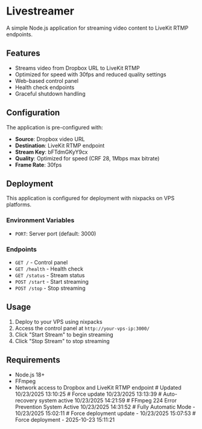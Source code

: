 # Livestreamer

A simple Node.js application for streaming video content to LiveKit RTMP endpoints.

## Features

- Streams video from Dropbox URL to LiveKit RTMP
- Optimized for speed with 30fps and reduced quality settings
- Web-based control panel
- Health check endpoints
- Graceful shutdown handling

## Configuration

The application is pre-configured with:
- **Source**: Dropbox video URL
- **Destination**: LiveKit RTMP endpoint
- **Stream Key**: bFTdmGKyY9cx
- **Quality**: Optimized for speed (CRF 28, 1Mbps max bitrate)
- **Frame Rate**: 30fps

## Deployment

This application is configured for deployment with nixpacks on VPS platforms.

### Environment Variables

- `PORT`: Server port (default: 3000)

### Endpoints

- `GET /` - Control panel
- `GET /health` - Health check
- `GET /status` - Stream status
- `POST /start` - Start streaming
- `POST /stop` - Stop streaming

## Usage

1. Deploy to your VPS using nixpacks
2. Access the control panel at `http://your-vps-ip:3000/`
3. Click "Start Stream" to begin streaming
4. Click "Stop Stream" to stop streaming

## Requirements

- Node.js 18+
- FFmpeg
- Network access to Dropbox and LiveKit RTMP endpoint
#   U p d a t e d   1 0 / 2 3 / 2 0 2 5   1 3 : 1 0 : 2 5  
 #   F o r c e   u p d a t e   1 0 / 2 3 / 2 0 2 5   1 3 : 1 3 : 3 9  
 #   A u t o - r e c o v e r y   s y s t e m   a c t i v e   1 0 / 2 3 / 2 0 2 5   1 4 : 2 1 : 5 9  
 #   F F m p e g   2 2 4   E r r o r   P r e v e n t i o n   S y s t e m   A c t i v e   1 0 / 2 3 / 2 0 2 5   1 4 : 3 1 : 5 2  
 #   F u l l y   A u t o m a t i c   M o d e   -   1 0 / 2 3 / 2 0 2 5   1 5 : 0 2 : 1 1  
 #   F o r c e   d e p l o y m e n t   u p d a t e   -   1 0 / 2 3 / 2 0 2 5   1 5 : 0 7 : 5 3  
 #   F o r c e   d e p l o y m e n t   -   2 0 2 5 - 1 0 - 2 3   1 5 : 1 1 : 2 1  
 